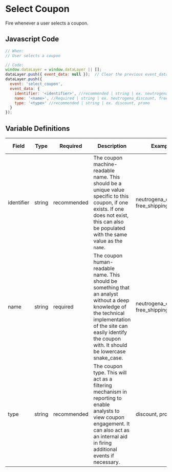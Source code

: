 # Select Coupon

Fire whenever a user selects a coupon.

## Javascript Code

```js
// When:
// User selects a coupon

// Code:
window.dataLayer = window.dataLayer || [];
dataLayer.push({ event_data: null });  // Clear the previous event_data object.
dataLayer.push({
  event: 'select_coupon',
  event_data: {
    identifier: '<identifier>', //recommended | string | ex. neutrogena_discount, free_shipping_q421
    name: '<name>', //Required | string | ex. neutrogena_discount, free_shipping_q421
    type: '<type>' //recommended | string | ex. discount, promo
  }
});
```

## Variable Definitions

|Field|Type|Required|Description|Example|Pattern|Min Length|Max Length|Minimum|Maximum|Multiple Of|
| --- | --- | --- | --- | --- | --- | --- | --- | --- | --- | --- |
|identifier|string|recommended|The coupon machine-readable name. This should be a unique value specific to this coupon, if one exists. If one does not exist, this can also be populated with the same value as the `name`.|neutrogena_discount, free_shipping_q421|
|name|string|required|The coupon human-readable name. This should be something that an analyst without a deep knowledge of the technical implementation of the site can easily identify the coupon with. It should be lowercase snake_case.|neutrogena_discount, free_shipping_q421|
|type|string|recommended|The coupon type. This will act as a filtering mechanism in reporting to enable analysts to view coupon engagement. It can also act as an internal aid in firing additional events if necessary.|discount, promo|
